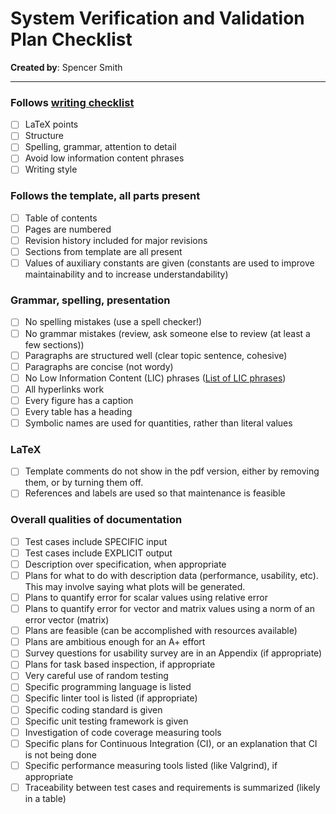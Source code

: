 # System Verification and Validation Plan Checklist

**Created by**: Spencer Smith

---
### Follows [writing checklist](https://github.com/ssm-lab/capstone--source-code-optimizer/blob/main/docs/Checklists/Writing-Checklist.pdf)
  - [ ] LaTeX points
  - [ ] Structure
  - [ ] Spelling, grammar, attention to detail
  - [ ] Avoid low information content phrases
  - [ ] Writing style
### Follows the template, all parts present
  - [ ] Table of contents
  - [ ] Pages are numbered
  - [ ] Revision history included for major revisions
  - [ ] Sections from template are all present
  - [ ] Values of auxiliary constants are given (constants are used to improve
    maintainability and to increase understandability)

### Grammar, spelling, presentation
  - [ ] No spelling mistakes (use a spell checker!)
  - [ ] No grammar mistakes (review, ask someone else to review (at least a few
    sections))
  - [ ] Paragraphs are structured well (clear topic sentence, cohesive)
  - [ ] Paragraphs are concise (not wordy)
  - [ ] No Low Information Content (LIC) phrases
    ([List
      of LIC phrases](https://www.webpages.uidaho.edu/range357/extra-refs/empty-words.htm))
  - [ ] All hyperlinks work
  - [ ] Every figure has a caption
  - [ ] Every table has a heading
  - [ ] Symbolic names are used for quantities, rather than literal values

### LaTeX
  - [ ] Template comments do not show in the pdf version, either by
    removing them, or by turning them off.
  - [ ] References and labels are used so that maintenance is feasible

### Overall qualities of documentation
  - [ ] Test cases include SPECIFIC input
  - [ ] Test cases include EXPLICIT output
  - [ ] Description over specification, when appropriate
  - [ ] Plans for what to do with description data (performance, usability, etc).
  This may involve saying what plots will be generated.
  - [ ] Plans to quantify error for scalar values using relative error
  - [ ] Plans to quantify error for vector and matrix values using a norm of an error
  vector (matrix)
  - [ ] Plans are feasible (can be accomplished with resources available)
  - [ ] Plans are ambitious enough for an A+ effort
  - [ ] Survey questions for usability survey are in an Appendix (if appropriate)
  - [ ] Plans for task based inspection, if appropriate
  - [ ] Very careful use of random testing
  - [ ] Specific programming language is listed
  - [ ] Specific linter tool is listed (if appropriate)
  - [ ] Specific coding standard is given
  - [ ] Specific unit testing framework is given
  - [ ] Investigation of code coverage measuring tools
  - [ ] Specific plans for Continuous Integration (CI), or an explanation that CI
  is not being done
  - [ ] Specific performance measuring tools listed (like Valgrind), if
  appropriate
  - [ ] Traceability between test cases and requirements is summarized (likely in
  a table)